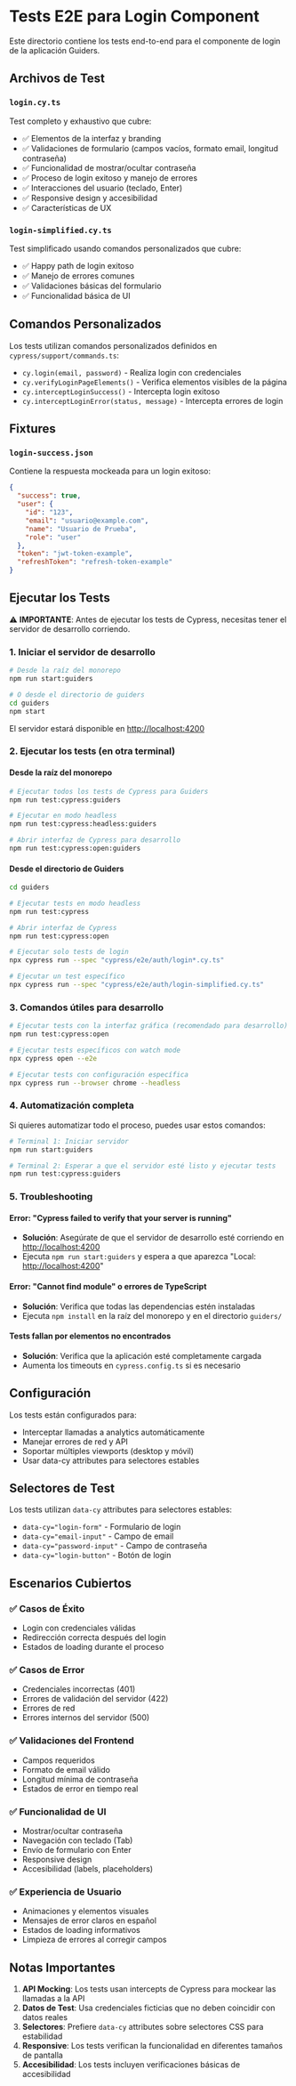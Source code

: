 # Tests E2E para Login Component

Este directorio contiene los tests end-to-end para el componente de login de la aplicación Guiders.

## Archivos de Test

### `login.cy.ts`

Test completo y exhaustivo que cubre:

- ✅ Elementos de la interfaz y branding
- ✅ Validaciones de formulario (campos vacíos, formato email, longitud contraseña)
- ✅ Funcionalidad de mostrar/ocultar contraseña
- ✅ Proceso de login exitoso y manejo de errores
- ✅ Interacciones del usuario (teclado, Enter)
- ✅ Responsive design y accesibilidad
- ✅ Características de UX

### `login-simplified.cy.ts`

Test simplificado usando comandos personalizados que cubre:

- ✅ Happy path de login exitoso
- ✅ Manejo de errores comunes
- ✅ Validaciones básicas del formulario
- ✅ Funcionalidad básica de UI

## Comandos Personalizados

Los tests utilizan comandos personalizados definidos en `cypress/support/commands.ts`:

- `cy.login(email, password)` - Realiza login con credenciales
- `cy.verifyLoginPageElements()` - Verifica elementos visibles de la página
- `cy.interceptLoginSuccess()` - Intercepta login exitoso
- `cy.interceptLoginError(status, message)` - Intercepta errores de login

## Fixtures

### `login-success.json`

Contiene la respuesta mockeada para un login exitoso:

```json
{
  "success": true,
  "user": {
    "id": "123",
    "email": "usuario@example.com",
    "name": "Usuario de Prueba",
    "role": "user"
  },
  "token": "jwt-token-example",
  "refreshToken": "refresh-token-example"
}
```

## Ejecutar los Tests

⚠️ **IMPORTANTE**: Antes de ejecutar los tests de Cypress, necesitas tener el servidor de desarrollo corriendo.

### 1. Iniciar el servidor de desarrollo

```bash
# Desde la raíz del monorepo
npm run start:guiders

# O desde el directorio de guiders
cd guiders
npm start
```

El servidor estará disponible en <http://localhost:4200>

### 2. Ejecutar los tests (en otra terminal)

#### Desde la raíz del monorepo

```bash
# Ejecutar todos los tests de Cypress para Guiders
npm run test:cypress:guiders

# Ejecutar en modo headless
npm run test:cypress:headless:guiders

# Abrir interfaz de Cypress para desarrollo
npm run test:cypress:open:guiders
```

#### Desde el directorio de Guiders

```bash
cd guiders

# Ejecutar tests en modo headless
npm run test:cypress

# Abrir interfaz de Cypress
npm run test:cypress:open

# Ejecutar solo tests de login
npx cypress run --spec "cypress/e2e/auth/login*.cy.ts"

# Ejecutar un test específico
npx cypress run --spec "cypress/e2e/auth/login-simplified.cy.ts"
```

### 3. Comandos útiles para desarrollo

```bash
# Ejecutar tests con la interfaz gráfica (recomendado para desarrollo)
npm run test:cypress:open

# Ejecutar tests específicos con watch mode
npx cypress open --e2e

# Ejecutar tests con configuración específica
npx cypress run --browser chrome --headless
```

### 4. Automatización completa

Si quieres automatizar todo el proceso, puedes usar estos comandos:

```bash
# Terminal 1: Iniciar servidor
npm run start:guiders

# Terminal 2: Esperar a que el servidor esté listo y ejecutar tests
npm run test:cypress:guiders
```

### 5. Troubleshooting

#### Error: "Cypress failed to verify that your server is running"

- **Solución**: Asegúrate de que el servidor de desarrollo esté corriendo en <http://localhost:4200>
- Ejecuta `npm run start:guiders` y espera a que aparezca "Local: <http://localhost:4200>"

#### Error: "Cannot find module" o errores de TypeScript

- **Solución**: Verifica que todas las dependencias estén instaladas
- Ejecuta `npm install` en la raíz del monorepo y en el directorio `guiders/`

#### Tests fallan por elementos no encontrados

- **Solución**: Verifica que la aplicación esté completamente cargada
- Aumenta los timeouts en `cypress.config.ts` si es necesario

## Configuración

Los tests están configurados para:

- Interceptar llamadas a analytics automáticamente
- Manejar errores de red y API
- Soportar múltiples viewports (desktop y móvil)
- Usar data-cy attributes para selectores estables

## Selectores de Test

Los tests utilizan `data-cy` attributes para selectores estables:

- `data-cy="login-form"` - Formulario de login
- `data-cy="email-input"` - Campo de email
- `data-cy="password-input"` - Campo de contraseña
- `data-cy="login-button"` - Botón de login

## Escenarios Cubiertos

### ✅ Casos de Éxito

- Login con credenciales válidas
- Redirección correcta después del login
- Estados de loading durante el proceso

### ✅ Casos de Error

- Credenciales incorrectas (401)
- Errores de validación del servidor (422)
- Errores de red
- Errores internos del servidor (500)

### ✅ Validaciones del Frontend

- Campos requeridos
- Formato de email válido
- Longitud mínima de contraseña
- Estados de error en tiempo real

### ✅ Funcionalidad de UI

- Mostrar/ocultar contraseña
- Navegación con teclado (Tab)
- Envío de formulario con Enter
- Responsive design
- Accesibilidad (labels, placeholders)

### ✅ Experiencia de Usuario

- Animaciones y elementos visuales
- Mensajes de error claros en español
- Estados de loading informativos
- Limpieza de errores al corregir campos

## Notas Importantes

1. **API Mocking**: Los tests usan intercepts de Cypress para mockear las llamadas a la API
2. **Datos de Test**: Usa credenciales ficticias que no deben coincidir con datos reales
3. **Selectores**: Prefiere `data-cy` attributes sobre selectores CSS para estabilidad
4. **Responsive**: Los tests verifican la funcionalidad en diferentes tamaños de pantalla
5. **Accesibilidad**: Los tests incluyen verificaciones básicas de accesibilidad
